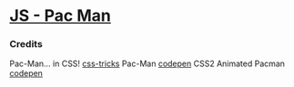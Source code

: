 # [JS - Pac Man](https://sctlcd.github.io/js-pacman/)

### Credits

Pac-Man… in CSS! [css-tricks](https://css-tricks.com/pac-man-in-css/)
Pac-Man [codepen](https://codepen.io/pandamo-Code/embed/RwwBXvj?default-tab=&theme-id=)
CSS2 Animated Pacman [codepen](https://codepen.io/wifi/pen/olKxE)
